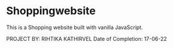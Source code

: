 # Shoppingwebsite
This is a Shopping website built with vanilla JavaScript.

PROJECT BY: RIHTIKA KATHIRVEL
Date of Completion: 17-06-22

